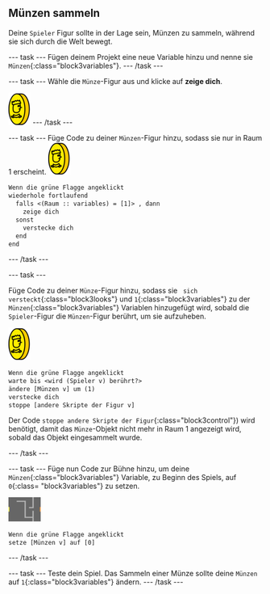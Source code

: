## Münzen sammeln

Deine `Spieler` Figur sollte in der Lage sein, Münzen zu sammeln, während sie sich durch die Welt bewegt.

\--- task \--- Fügen deinem Projekt eine neue Variable hinzu und nenne sie `Münzen`{:class="block3variables"}. \--- /task \---

\--- task \--- Wähle die `Münze`-Figur aus und klicke auf **zeige dich**.

![Screenshot](images/coin.png) \--- /task \---

\--- task \--- Füge Code zu deiner `Münzen`-Figur hinzu, sodass sie nur in Raum 1 erscheint. ![Screenshot](images/coin.png)

```blocks3
Wenn die grüne Flagge angeklickt
wiederhole fortlaufend 
  falls <(Raum :: variables) = [1]> , dann 
    zeige dich
  sonst 
    verstecke dich
  end
end
```

\--- /task \---

\--- task \---

Füge Code zu deiner `Münze`-Figur hinzu, sodass sie ` sich versteckt`{:class="block3looks"} und `1`{:class="block3variables"} zu der `Münzen`{:class="block3variables"} Variablen hinzugefügt wird, sobald die `Spieler`-Figur die `Münzen`-Figur berührt, um sie aufzuheben.

![Münze](images/coin.png)

```blocks3
Wenn die grüne Flagge angeklickt
warte bis <wird (Spieler v) berührt?>
ändere [Münzen v] um (1)
verstecke dich
stoppe [andere Skripte der Figur v]
```

Der Code `stoppe andere Skripte der Figur`{:class="block3control"}) wird benötigt, damit das `Münze`-Objekt nicht mehr in Raum 1 angezeigt wird, sobald das Objekt eingesammelt wurde.

\--- /task \---

\--- task \--- Füge nun Code zur Bühne hinzu, um deine `Münzen`{:class="block3variables"} Variable, zu Beginn des Spiels, auf `0`{:class= "block3variables"} zu setzen.

![Bühne](images/stage.png)

```blocks3
Wenn die grüne Flagge angeklickt
setze [Münzen v] auf [0]
```

\--- /task \---

\--- task \--- Teste dein Spiel. Das Sammeln einer Münze sollte deine `Münzen` auf `1`{:class="block3variables"} ändern. \--- /task \---